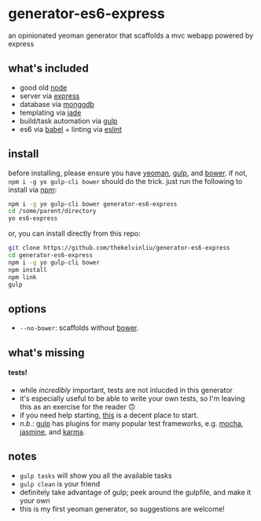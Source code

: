 # generator-es6-express
an opinionated yeoman generator that scaffolds a mvc webapp powered by express

## what's included
- good old [node](https://nodejs.org/en/)
- server via [express](http://expressjs.com/)
- database via [mongodb](https://www.mongodb.org/)
- templating via [jade](http://jade-lang.com/)
- build/task automation via [gulp](http://gulpjs.com/)
- es6 via [babel](https://babeljs.io/) + linting via [eslint](http://eslint.org/)

## install
before installing, please ensure you have [yeoman](http://yeoman.io/), [gulp](http://gulpjs.com/), and [bower](http://bower.io/).
if not, `npm i -g yo gulp-cli bower` should do the trick.
just run the following to install via [npm](https://www.npmjs.com/):
```bash
npm i -g yo gulp-cli bower generator-es6-express
cd /some/parent/directory
yo es6-express
```
or, you can install directly from this repo:
```bash
git clone https://github.com/thekelvinliu/generator-es6-express
cd generator-es6-express
npm i -g yo gulp-cli bower
npm install
npm link
gulp
```

## options
- `--no-bower`: scaffolds without [bower](http://bower.io/).

## what's missing
#### tests!
- while _incredibly_ important, tests are not inlucded in this generator
- it's especially useful to be able to write your own tests, so I'm leaving this as an exercise for the reader 🙃
- if you need help starting, [this](https://www.terlici.com/2015/09/21/node-express-controller-testing.html) is a decent place to start.
- _n.b._: [gulp](http://gulpjs.com/) has plugins for many popular test frameworks,
e.g. [mocha](https://mochajs.org/), [jasmine](http://jasmine.github.io/), and [karma](https://karma-runner.github.io/).

## notes
- `gulp tasks` will show you all the available tasks
- `gulp clean` is your friend
- definitely take advantage of gulp; peek around the gulpfile, and make it your own
- this is my first yeoman generator, so suggestions are welcome!
